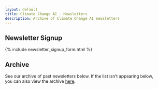 ```yaml
---
layout: default
title: Climate Change AI - Newsletters
description: Archive of Climate Change AI newsletters
---
```


## Newsletter Signup

{% include newsletter_signup_form.html %}

## Archive

See our archive of past newsletters below. If the list isn't appearing below, you can also view the archive <a href='https://us3.campaign-archive.com/home/?u=a5463f28627a77a4b2a79e7d0&id=e28537c7a1' target='_blank'>here</a>.

<!-- <iframe src="https://us3.campaign-archive.com/?u=a5463f28627a77a4b2a79e7d0&id=ef22a3426e" style="border: 0; width: 100%; height: 5in"> Your browser doesn't support iFrames. </iframe> -->

<script language="javascript" src="//gmail.us3.list-manage.com/generate-js/?u=a5463f28627a77a4b2a79e7d0&fid=24813&show=100" type="text/javascript"></script>


<style type='text/css'>
.campaign {
  display: list-item;
  margin-left: 2rem;
}
</style>
